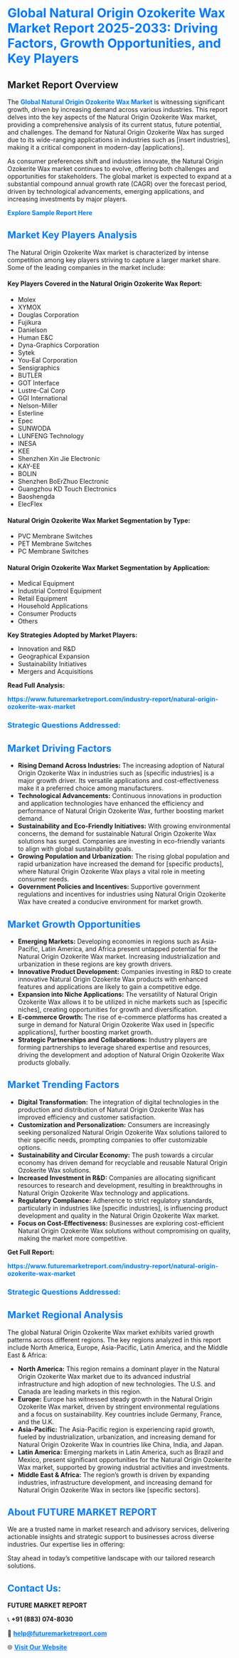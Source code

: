<h1 style="color: #007BFF;">Global Natural Origin Ozokerite Wax Market Report 2025-2033: Driving Factors, Growth Opportunities, and Key Players</h1>

<section id="overview">
<h2>Market Report Overview</h2>
<p>The <a href="https://www.futuremarketreport.com/industry-report/natural-origin-ozokerite-wax-market" style="color: #007BFF; text-decoration: none;"><strong>Global Natural Origin Ozokerite Wax Market</strong></a> is witnessing significant growth, driven by increasing demand across various industries. This report delves into the key aspects of the Natural Origin Ozokerite Wax market, providing a comprehensive analysis of its current status, future potential, and challenges. The demand for Natural Origin Ozokerite Wax has surged due to its wide-ranging applications in industries such as [insert industries], making it a critical component in modern-day [applications].</p>
<p>As consumer preferences shift and industries innovate, the Natural Origin Ozokerite Wax market continues to evolve, offering both challenges and opportunities for stakeholders. The global market is expected to expand at a substantial compound annual growth rate (CAGR) over the forecast period, driven by technological advancements, emerging applications, and increasing investments by major players.</p>
</section>

<section id="overview">
<p><a href="https://www.futuremarketreport.com/request-sample/reportId=37796" style="color: #007BFF; text-decoration: none;"><strong>Explore Sample Report Here</strong></a></p>
</section>

<section id="key-players">
<h2 style="color: #007BFF;">Market Key Players Analysis</h2>
<p>The Natural Origin Ozokerite Wax market is characterized by intense competition among key players striving to capture a larger market share. Some of the leading companies in the market include:</p>
<h4>Key Players Covered in the Natural Origin Ozokerite Wax Report:</h4>
<ul><li>Molex</li><li>XYMOX</li><li>Douglas Corporation</li><li>Fujikura</li><li>Danielson</li><li>Human E&amp;C</li><li>Dyna-Graphics Corporation</li><li>Sytek</li><li>You-Eal Corporation</li><li>Sensigraphics</li><li>BUTLER</li><li>GOT Interface</li><li>Lustre-Cal Corp</li><li>GGI International</li><li>Nelson-Miller</li><li>Esterline</li><li>Epec</li><li>SUNWODA</li><li>LUNFENG Technology</li><li>INESA</li><li>KEE</li><li>Shenzhen Xin Jie Electronic</li><li>KAY-EE</li><li>BOLIN</li><li>Shenzhen BoErZhuo Electronic</li><li>Guangzhou KD Touch Electronics</li><li>Baoshengda</li><li>ElecFlex</li></ul>
<h4>Natural Origin Ozokerite Wax Market Segmentation by Type:</h4>
<ul><li>PVC Membrane Switches</li><li>PET Membrane Switches</li><li>PC Membrane Switches</li></ul>

<h4>Natural Origin Ozokerite Wax Market Segmentation by Application:</h4>
<ul><li>Medical Equipment</li><li>Industrial Control Equipment</li><li>Retail Equipment</li><li>Household Applications</li><li>Consumer Products</li><li>Others</li></ul>
<p><strong>Key Strategies Adopted by Market Players:</strong></p>
<ul>
<li>Innovation and R&D</li>
<li>Geographical Expansion</li>
<li>Sustainability Initiatives</li>
<li>Mergers and Acquisitions</li>
</ul>
</section>

<section>
<p><strong>Read Full Analysis: </strong></p><a href="https://www.futuremarketreport.com/industry-report/natural-origin-ozokerite-wax-market" style="color: #007BFF; text-decoration: none;"><strong>https://www.futuremarketreport.com/industry-report/natural-origin-ozokerite-wax-market</strong></a>
<h3 style="color: #007BFF;">Strategic Questions Addressed:</h3>
</section>

<section id="driving-factors">
<h2 style="color: #007BFF;">Market Driving Factors</h2>
<ul>
<li><strong>Rising Demand Across Industries:</strong> The increasing adoption of Natural Origin Ozokerite Wax in industries such as [specific industries] is a major growth driver. Its versatile applications and cost-effectiveness make it a preferred choice among manufacturers.</li>
<li><strong>Technological Advancements:</strong> Continuous innovations in production and application technologies have enhanced the efficiency and performance of Natural Origin Ozokerite Wax, further boosting market demand.</li>
<li><strong>Sustainability and Eco-Friendly Initiatives:</strong> With growing environmental concerns, the demand for sustainable Natural Origin Ozokerite Wax solutions has surged. Companies are investing in eco-friendly variants to align with global sustainability goals.</li>
<li><strong>Growing Population and Urbanization:</strong> The rising global population and rapid urbanization have increased the demand for [specific products], where Natural Origin Ozokerite Wax plays a vital role in meeting consumer needs.</li>
<li><strong>Government Policies and Incentives:</strong> Supportive government regulations and incentives for industries using Natural Origin Ozokerite Wax have created a conducive environment for market growth.</li>
</ul>
</section>

<section id="growth-opportunities">
<h2 style="color: #007BFF;">Market Growth Opportunities</h2>
<ul>
<li><strong>Emerging Markets:</strong> Developing economies in regions such as Asia-Pacific, Latin America, and Africa present untapped potential for the Natural Origin Ozokerite Wax market. Increasing industrialization and urbanization in these regions are key growth drivers.</li>
<li><strong>Innovative Product Development:</strong> Companies investing in R&D to create innovative Natural Origin Ozokerite Wax products with enhanced features and applications are likely to gain a competitive edge.</li>
<li><strong>Expansion into Niche Applications:</strong> The versatility of Natural Origin Ozokerite Wax allows it to be utilized in niche markets such as [specific niches], creating opportunities for growth and diversification.</li>
<li><strong>E-commerce Growth:</strong> The rise of e-commerce platforms has created a surge in demand for Natural Origin Ozokerite Wax used in [specific applications], further boosting market growth.</li>
<li><strong>Strategic Partnerships and Collaborations:</strong> Industry players are forming partnerships to leverage shared expertise and resources, driving the development and adoption of Natural Origin Ozokerite Wax products globally.</li>
</ul>
</section>

<section id="trending-factors">
<h2 style="color: #007BFF;">Market Trending Factors</h2>
<ul>
<li><strong>Digital Transformation:</strong> The integration of digital technologies in the production and distribution of Natural Origin Ozokerite Wax has improved efficiency and customer satisfaction.</li>
<li><strong>Customization and Personalization:</strong> Consumers are increasingly seeking personalized Natural Origin Ozokerite Wax solutions tailored to their specific needs, prompting companies to offer customizable options.</li>
<li><strong>Sustainability and Circular Economy:</strong> The push towards a circular economy has driven demand for recyclable and reusable Natural Origin Ozokerite Wax solutions.</li>
<li><strong>Increased Investment in R&D:</strong> Companies are allocating significant resources to research and development, resulting in breakthroughs in Natural Origin Ozokerite Wax technology and applications.</li>
<li><strong>Regulatory Compliance:</strong> Adherence to strict regulatory standards, particularly in industries like [specific industries], is influencing product development and quality in the Natural Origin Ozokerite Wax market.</li>
<li><strong>Focus on Cost-Effectiveness:</strong> Businesses are exploring cost-efficient Natural Origin Ozokerite Wax solutions without compromising on quality, making the market more competitive.</li>
</ul>
</section>

<section>
<p><strong>Get Full Report: </strong></p><a href="https://www.futuremarketreport.com/industry-report/natural-origin-ozokerite-wax-market" style="color: #007BFF; text-decoration: none;"><strong>https://www.futuremarketreport.com/industry-report/natural-origin-ozokerite-wax-market</strong></a>
<h3 style="color: #007BFF;">Strategic Questions Addressed:</h3>
</section>


<section id="regional-analysis">
<h2 style="color: #007BFF;">Market Regional Analysis</h2>
<p>The global Natural Origin Ozokerite Wax market exhibits varied growth patterns across different regions. The key regions analyzed in this report include North America, Europe, Asia-Pacific, Latin America, and the Middle East & Africa:</p>
<ul>
<li><strong>North America:</strong> This region remains a dominant player in the Natural Origin Ozokerite Wax market due to its advanced industrial infrastructure and high adoption of new technologies. The U.S. and Canada are leading markets in this region.</li>
<li><strong>Europe:</strong> Europe has witnessed steady growth in the Natural Origin Ozokerite Wax market, driven by stringent environmental regulations and a focus on sustainability. Key countries include Germany, France, and the U.K.</li>
<li><strong>Asia-Pacific:</strong> The Asia-Pacific region is experiencing rapid growth, fueled by industrialization, urbanization, and increasing demand for Natural Origin Ozokerite Wax in countries like China, India, and Japan.</li>
<li><strong>Latin America:</strong> Emerging markets in Latin America, such as Brazil and Mexico, present significant opportunities for the Natural Origin Ozokerite Wax market, supported by growing industrial activities and investments.</li>
<li><strong>Middle East & Africa:</strong> The region’s growth is driven by expanding industries, infrastructure development, and increasing demand for Natural Origin Ozokerite Wax in sectors like [specific sectors].</li>
</ul>
</section>

<footer>
<h2 style="color: #007BFF;">About FUTURE MARKET REPORT</h2>
<p>We are a trusted name in market research and advisory services, delivering actionable insights and strategic support to businesses across diverse industries. Our expertise lies in offering:</p>

<p>Stay ahead in today’s competitive landscape with our tailored research solutions.</p>

<h2 style="color: #007BFF;">Contact Us:</h2>
<p><strong>FUTURE MARKET REPORT</strong></p>
<p>📞 <strong>+91 (883) 074-8030</strong></p>
<p>📧 <strong><a href="mailto:help@futuremarketreport.com" style="color: #007BFF;">help@futuremarketreport.com</a></strong></p>
<p>🌐 <strong><a href="https://www.futuremarketreport.com/" style="color: #007BFF;">Visit Our Website</a></strong></p>
</footer>